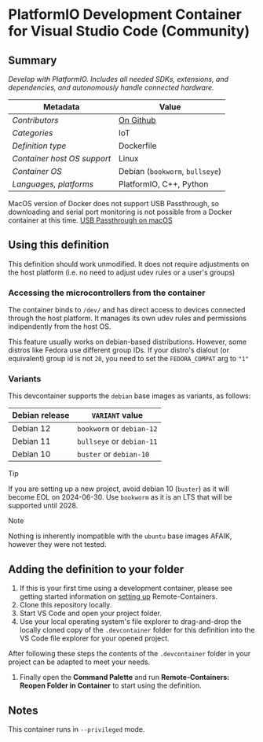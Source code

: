 # **PlatformIO Development Container** for Visual Studio Code (Community)

## Summary

*Develop with PlatformIO. Includes all needed SDKs, extensions, and dependencies, and autonomously handle connected hardware.*

| Metadata                    | Value                          |
| --------------------------- | -------------------------------|
| *Contributors*              | [On Github](https://github.com/prenone/platformio-vscode-devcontainer/graphs/contributors)    |
| *Categories*                | IoT                            |
| *Definition type*           | Dockerfile                     |
| *Container host OS support* | Linux                          |
| *Container OS*              | Debian (`bookworm`, `bullseye`)|
| *Languages, platforms*      | PlatformIO, C++, Python        |

MacOS version of Docker does not support USB Passthrough, so downloading and serial port monitoring is not possible from a Docker container at this time. [USB Passthrough on macOS](https://github.com/docker/roadmap/issues/511)

## Using this definition

This definition should work unmodified. It does not require adjustments on the host platform (i.e. no need to adjust udev rules or a user's groups)

### Accessing the microcontrollers from the container

The container binds to `/dev/` and has direct access to devices connected through the host platform. It manages its own udev rules and permissions indipendently from the host OS.

This feature usually works on debian-based distributions. However, some distros like Fedora use different group IDs.
If your distro's dialout (or equivalent) group id is not `20`, you need to set the `FEDORA_COMPAT` arg to `"1"`

### Variants

This devcontainer supports the `debian` base images as variants, as follows:

| Debian release | `VARIANT` value           |
| ---------------| --------------------------|
| Debian 12      | `bookworm` or `debian-12` |
| Debian 11      | `bullseye` or `debian-11` |
| Debian 10      | `buster` or `debian-10`   |

> [!TIP]
> If you are setting up a new project, avoid debian 10 (`buster`) as it will become EOL on 2024-06-30.
> Use `bookworm` as it is an LTS that will be supported until 2028.

> [!NOTE]
> Nothing is inherently inompatible with the `ubuntu` base images AFAIK, however they were not tested.

## Adding the definition to your folder

1. If this is your first time using a development container, please see getting started information on [setting up](https://aka.ms/vscode-remote/containers/getting-started) Remote-Containers.
2. Clone this repository locally.
3. Start VS Code and open your project folder.
4. Use your local operating system's file explorer to drag-and-drop the locally cloned copy of the `.devcontainer` folder for this definition into the VS Code file explorer for your opened project.

After following these steps the contents of the `.devcontainer` folder in your project can be adapted to meet your needs.

1. Finally open the **Command Palette** and run **Remote-Containers: Reopen Folder in Container** to start using the definition.

## Notes

This container runs in `--privileged` mode.
